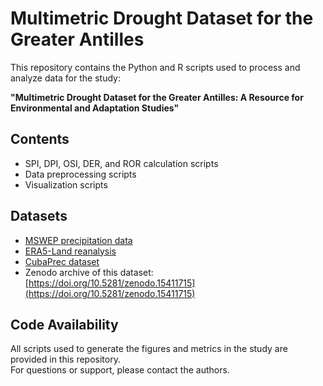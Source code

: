 # Multimetric Drought Dataset for the Greater Antilles

This repository contains the Python and R scripts used to process and analyze data for the study:

**"Multimetric Drought Dataset for the Greater Antilles: A Resource for Environmental and Adaptation Studies"**

## Contents
- SPI, DPI, OSI, DER, and ROR calculation scripts
- Data preprocessing scripts
- Visualization scripts

## Datasets
- [MSWEP precipitation data](https://www.gloh2o.org/mswep/)
- [ERA5-Land reanalysis](https://cds.climate.copernicus.eu/datasets/reanalysis-era5-land-monthly-means?tab=download)
- [CubaPrec dataset](https://zenodo.org/records/7847844)
- Zenodo archive of this dataset: [https://doi.org/10.5281/zenodo.15411715](https://doi.org/10.5281/zenodo.15411715)

## Code Availability
All scripts used to generate the figures and metrics in the study are provided in this repository.  
For questions or support, please contact the authors.
